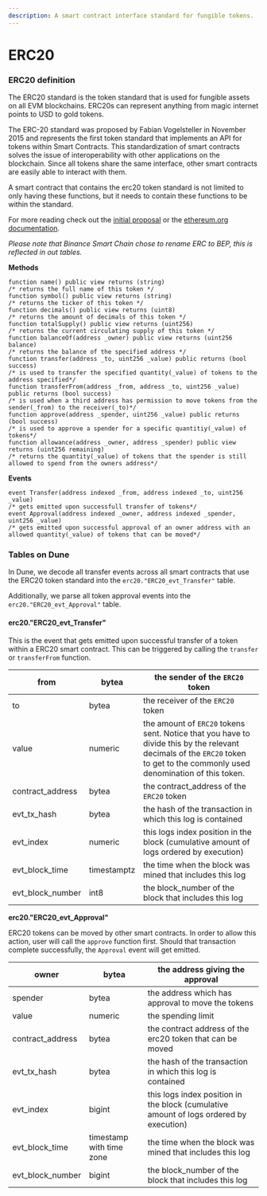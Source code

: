 ```yaml
---
description: A smart contract interface standard for fungible tokens.
---
```


# ERC20

### **ERC20 definition**

The ERC20 standard is the token standard that is used for fungible assets on all EVM blockchains. ERC20s can represent anything from magic internet points to USD to gold tokens.

The ERC-20 standard was proposed by Fabian Vogelsteller in November 2015 and represents the first token standard that implements an API for tokens within Smart Contracts. This standardization of smart contracts solves the issue of interoperability with other applications on the blockchain. Since all tokens share the same interface, other smart contracts are easily able to interact with them.

A smart contract that contains the erc20 token standard is not limited to only having these functions, but it needs to contain these functions to be within the standard.

For more reading check out the [initial proposal](https://eips.ethereum.org/EIPS/eip-20) or the [ethereum.org documentation](https://ethereum.org/en/developers/docs/standards/tokens/erc-20/).

_Please note that Binance Smart Chain chose to rename ERC to BEP, this is reflected in out tables._

**Methods**

```solidity
function name() public view returns (string) 
/* returns the full name of this token */
function symbol() public view returns (string) 
/* returns the ticker of this token */
function decimals() public view returns (uint8) 
/* returns the amount of decimals of this token */
function totalSupply() public view returns (uint256) 
/* returns the current circulating supply of this token */
function balanceOf(address _owner) public view returns (uint256 balance) 
/* returns the balance of the specified address */ 
function transfer(address _to, uint256 _value) public returns (bool success) 
/* is used to transfer the specified quantity(_value) of tokens to the address specified*/ 
function transferFrom(address _from, address _to, uint256 _value) public returns (bool success) 
/* is used when a third address has permission to move tokens from the sender(_from) to the receiver(_to)*/
function approve(address _spender, uint256 _value) public returns (bool success) 
/* is used to approve a spender for a specific quantitiy(_value) of tokens*/
function allowance(address _owner, address _spender) public view returns (uint256 remaining)
/* returns the quantity(_value) of tokens that the spender is still allowed to spend from the owners address*/
```

**Events**

```solidity
event Transfer(address indexed _from, address indexed _to, uint256 _value)
/* gets emitted upon successfull transfer of tokens*/
event Approval(address indexed _owner, address indexed _spender, uint256 _value)
/* gets emitted upon successful approval of an owner address with an allowed quantity(_value) of tokens that can be moved*/
```

### Tables on Dune

In Dune, we decode all transfer events across all smart contracts that use the ERC20 token standard into the `erc20."ERC20_evt_Transfer"` table. 

Additionally, we parse all token approval events into the `erc20."ERC20_evt_Approval"` table.

#### erc20."ERC20\_evt\_Transfer"

This is the event that gets emitted upon successful transfer of a token within a ERC20 smart contract. This can be triggered by calling the `transfer` or `transferFrom` function.

| from               | bytea       | the sender of the `ERC20` token                                                                                                                                              |
| ------------------ | ----------- | ---------------------------------------------------------------------------------------------------------------------------------------------------------------------------- |
| to                 | bytea       | the receiver of the `ERC20` token                                                                                                                                            |
| value              | numeric     | the amount of `ERC20` tokens sent. Notice that you have to divide this by the relevant decimals of the `ERC20` token to get to the commonly used denomination of this token. |
| contract\_address  | bytea       | the contract\_address of the `ERC20` token                                                                                                                                   |
| evt\_tx\_hash      | bytea       | the hash of the transaction in which this log is contained                                                                                                                   |
| evt\_index         | numeric     | this logs index position in the block (cumulative amount of logs ordered by execution)                                                                                       |
| evt\_block\_time   | timestamptz | the time when the block was mined that includes this log                                                                                                                     |
| evt\_block\_number | int8        | the block\_number of the block that includes this log                                                                                                                        |

**erc20."ERC20\_evt\_Approval"**

ERC20 tokens can be moved by other smart contracts. In order to allow this action, user will call the `approve` function first. Should that transaction complete successfully, the `Approval` event will get emitted.

| owner              | bytea                    | the address giving the approval                                                        |
| ------------------ | ------------------------ | -------------------------------------------------------------------------------------- |
| spender            | bytea                    | the address which has approval to move the tokens                                      |
| value              | numeric                  | the spending limit                                                                     |
| contract\_address  | bytea                    | the contract address of the erc20 token that can be moved                              |
| evt\_tx\_hash      | bytea                    | the hash of the transaction in which this log is contained                             |
| evt\_index         | bigint                   | this logs index position in the block (cumulative amount of logs ordered by execution) |
| evt\_block\_time   | timestamp with time zone | the time when the block was mined that includes this log                               |
| evt\_block\_number | bigint                   | the block\_number of the block that includes this log                                  |

